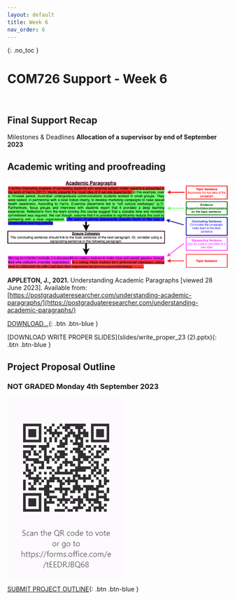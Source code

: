 ```yaml
---
layout: default
title: Week 6
nav_order: 6
---
```

{: .no_toc }

# COM726 Support - Week 6

![]()

## Final Support Recap

Milestones & Deadlines
**Allocation of a supervisor by end of September 2023**

##  Academic writing and proofreading

![Paragraph](img/paragraph-3.png)

**APPLETON, J., 2021.** Understanding Academic Paragraphs [viewed 28 June 2023]. Available from: [https://postgraduateresearcher.com/understanding-academic-paragraphs/](https://postgraduateresearcher.com/understanding-academic-paragraphs/)

[DOWNLOAD...](){: .btn .btn-blue }

[DOWNLOAD WRITE PROPER SLIDES](slides/write_proper_23 (2).pptx){: .btn .btn-blue }


## Project Proposal Outline

### NOT GRADED Monday 4th September 2023 


![Project Outline](img/COM72.png)

[SUBMIT PROJECT OUTLINE](https://forms.office.com/e/tEEDRJBQ68){: .btn .btn-blue }
